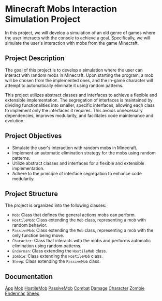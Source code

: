 # Minecraft Mobs Interaction Simulation Project

In this project, we will develop a simulation of an old genre of games where the user interacts with the console to achieve a goal. Specifically, we will simulate the user's interaction with mobs from the game Minecraft.

## Project Description

The goal of this project is to develop a simulation where the user can interact with random mobs in Minecraft. Upon starting the program, a mob will be chosen from the implemented ones, and the in-game character will attempt to automatically eliminate it using random patterns.

This project utilizes abstract classes and interfaces to achieve a flexible and extensible implementation. The segregation of interfaces is maintained by dividing functionalities into smaller, specific interfaces, allowing each class to implement only the interfaces it requires. This avoids unnecessary dependencies, improves modularity, and facilitates code maintenance and evolution.

## Project Objectives

- Simulate the user's interaction with random mobs in Minecraft.
- Implement an automatic elimination strategy for the mobs using random patterns.
- Utilize abstract classes and interfaces for a flexible and extensible implementation.
- Adhere to the principle of interface segregation to enhance code modularity.

## Project Structure

The project is organized into the following classes:

- `Mob`: Class that defines the general actions mobs can perform.
- `HostileMob`: Class extending the `Mob` class, representing a mob with random behavior.
- `PassiveMob`: Class extending the `Mob` class, representing a mob with the only function being move.
- `Character`: Class that interacts with the mobs and performs automatic elimination using random patterns.
- `Enderman`: Class extending the `HostileMob` class.
- `Zombie`: Class extending the `HostileMob` class.
- `Sheep`: Class extending the `PassiveMob` class.

## Documentation

[App](./src/net/mojang/docs/App.md)
[Mob](./src/net/mojang/docs/abstracts/Mob.md)
[HostileMob](./src/net/mojang/docs/abstracts/HostileMob.md)
[PassiveMob](./src/net/mojang/docs/abstracts/PassiveMob.md)
[Combat](./src/net/mojang/docs/interfaces/Combat)
[Damage](./src/net/mojang/docs/interfaces/Damage.md)
[Character](./src/net/mojang/docs/lib/Character.md)
[Zombie](./src/net/mojang/docs/mobs/hostile/Zombie.md)
[Enderman](./src/net/mojang/docs/mobs/hostile/Enderman.md)
[Sheep](./src/net/mojang/docs/mobs/passive/Sheep.md)


